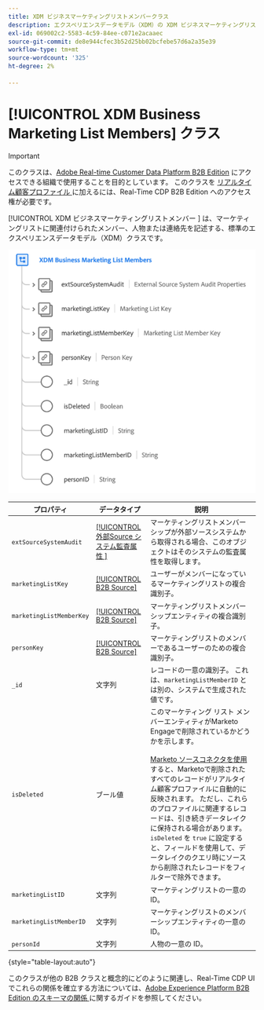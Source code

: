 ```yaml
---
title: XDM ビジネスマーケティングリストメンバークラス
description: エクスペリエンスデータモデル（XDM）の XDM ビジネスマーケティングリストメンバークラスについて説明します。
exl-id: 069002c2-5583-4c59-84ee-c071e2acaaec
source-git-commit: de8e944cfec3b52d25bb02bcfebe57d6a2a35e39
workflow-type: tm+mt
source-wordcount: '325'
ht-degree: 2%

---
```


# [!UICONTROL XDM Business Marketing List Members] クラス

>[!IMPORTANT]
>
>このクラスは、[Adobe Real-time Customer Data Platform B2B Edition](../../../rtcdp/b2b-overview.md) にアクセスできる組織で使用することを目的としています。 このクラスを [ リアルタイム顧客プロファイル ](../../../profile/home.md) に加えるには、Real-Time CDP B2B Edition へのアクセス権が必要です。

[!UICONTROL XDM ビジネスマーケティングリストメンバー ] は、マーケティングリストに関連付けられたメンバー、人物または連絡先を記述する、標準のエクスペリエンスデータモデル（XDM）クラスです。

![UI に表示される XDM ビジネスマーケティングリストメンバークラスの構造 ](../../images/classes/b2b/business-marketing-list-members.png)

| プロパティ | データタイプ | 説明 |
| --- | --- | --- |
| `extSourceSystemAudit` | [[!UICONTROL  外部Source システム監査属性 ]](../../data-types/external-source-system-audit-attributes.md) | マーケティングリストメンバーシップが外部ソースシステムから取得される場合、このオブジェクトはそのシステムの監査属性を取得します。 |
| `marketingListKey` | [[!UICONTROL B2B Source]](../../data-types/b2b-source.md) | ユーザーがメンバーになっているマーケティングリストの複合識別子。 |
| `marketingListMemberKey` | [[!UICONTROL B2B Source]](../../data-types/b2b-source.md) | マーケティングリストメンバーシップエンティティの複合識別子。 |
| `personKey` | [[!UICONTROL B2B Source]](../../data-types/b2b-source.md) | マーケティングリストのメンバーであるユーザーのための複合識別子。 |
| `_id` | 文字列 | レコードの一意の識別子。 これは、`marketingListMemberID` とは別の、システムで生成された値です。 |
| `isDeleted` | ブール値 | このマーケティング リスト メンバーエンティティがMarketo Engageで削除されているかどうかを示します。<br><br>[Marketo ソースコネクタを使用 ](../../../sources/connectors/adobe-applications/marketo/marketo.md) すると、Marketoで削除されたすべてのレコードがリアルタイム顧客プロファイルに自動的に反映されます。 ただし、これらのプロファイルに関連するレコードは、引き続きデータレイクに保持される場合があります。 `isDeleted` を `true` に設定すると、フィールドを使用して、データレイクのクエリ時にソースから削除されたレコードをフィルターで除外できます。 |
| `marketingListID` | 文字列 | マーケティングリストの一意の ID。 |
| `marketingListMemberID` | 文字列 | マーケティングリストのメンバーシップエンティティの一意の ID。 |
| `personId` | 文字列 | 人物の一意の ID。 |

{style="table-layout:auto"}

このクラスが他の B2B クラスと概念的にどのように関連し、Real-Time CDP UI でこれらの関係を確立する方法については、[Adobe Experience Platform B2B Edition のスキーマの関係 ](../../tutorials/relationship-b2b.md) に関するガイドを参照してください。
